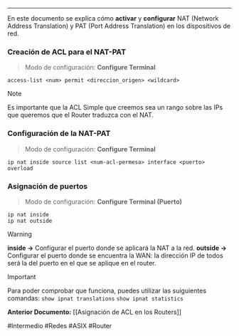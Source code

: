 ___
En este documento se explica cómo **activar** y **configurar** NAT (Network Address Translation) y PAT (Port Address Translation) en los dispositivos de red.

### Creación de ACL para el NAT-PAT

> Modo de configuración: **Configure Terminal**

```
access-list <num> permit <direccion_origen> <wildcard>
```

> [!NOTE]
> Es importante que la ACL Simple que creemos sea un rango sobre las IPs que queremos que el Router traduzca con el NAT.

### Configuración de la NAT-PAT

> Modo de configuración: **Configure Terminal**

```
ip nat inside source list <num-acl-permesa> interface <puerto> overload
```

### Asignación de puertos

> Modo de configuración: **Configure Terminal (Puerto)**

```
ip nat inside 
ip nat outside
```

> [!WARNING]
> **inside ->** Configurar el puerto donde se aplicará la NAT a la red.
> **outside ->** Configurar el puerto donde se encuentra la WAN: la dirección IP de todos será la del puerto en el que se aplique en el router.

> [!IMPORTANT]
> Para poder comprobar que funciona, puedes utilizar las suiguientes comandas: 
> `show ipnat translations`
> `show ipnat statistics`

**Anterior Documento:** [[Asignación de ACL en los Routers]]

#Intermedio #Redes #ASIX #Router